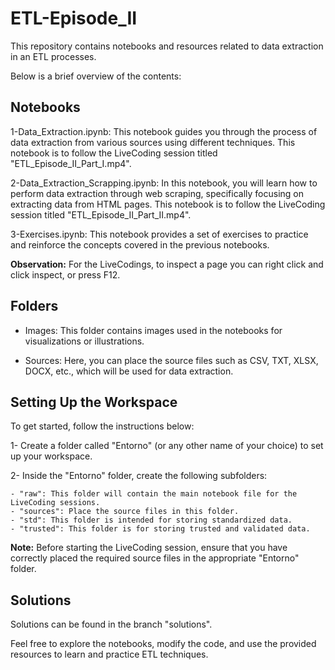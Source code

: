 # ETL-Episode_II

This repository contains notebooks and resources related to data extraction in an ETL processes. 

Below is a brief overview of the contents:


## Notebooks

1-Data_Extraction.ipynb: This notebook guides you through the process of data extraction from various sources using different techniques. This notebook is to follow the LiveCoding session titled "ETL_Episode_II_Part_I.mp4".

2-Data_Extraction_Scrapping.ipynb: In this notebook, you will learn how to perform data extraction through web scraping, specifically focusing on extracting data from HTML pages. This notebook is to follow the LiveCoding session titled "ETL_Episode_II_Part_II.mp4".

3-Exercises.ipynb: This notebook provides a set of exercises to practice and reinforce the concepts covered in the previous notebooks.

**Observation:** For the LiveCodings, to inspect a page you can right click and click inspect, or press F12.


## Folders

- Images: This folder contains images used in the notebooks for visualizations or illustrations.

- Sources: Here, you can place the source files such as CSV, TXT, XLSX, DOCX, etc., which will be used for data extraction.


## Setting Up the Workspace

To get started, follow the instructions below:

1- Create a folder called "Entorno" (or any other name of your choice) to set up your workspace.

2- Inside the "Entorno" folder, create the following subfolders:

    - "raw": This folder will contain the main notebook file for the LiveCoding sessions.
    - "sources": Place the source files in this folder.
    - "std": This folder is intended for storing standardized data.
    - "trusted": This folder is for storing trusted and validated data.

**Note:** Before starting the LiveCoding session, ensure that you have correctly placed the required source files in the appropriate "Entorno" folder.


## Solutions

Solutions can be found in the branch "solutions".

Feel free to explore the notebooks, modify the code, and use the provided resources to learn and practice ETL techniques.


